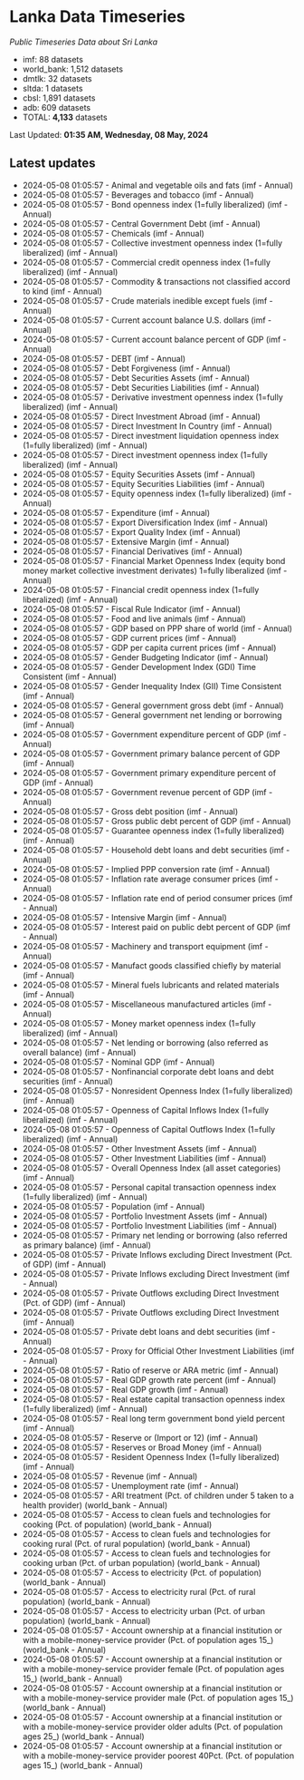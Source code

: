 # Lanka Data Timeseries
*Public Timeseries Data about Sri Lanka*

* imf: 88 datasets
* world_bank: 1,512 datasets
* dmtlk: 32 datasets
* sltda: 1 datasets
* cbsl: 1,891 datasets
* adb: 609 datasets
* TOTAL: **4,133** datasets

Last Updated: **01:35 AM, Wednesday, 08 May, 2024**

## Latest updates

* 2024-05-08 01:05:57 - Animal and vegetable oils and fats (imf - Annual)
* 2024-05-08 01:05:57 - Beverages and tobacco (imf - Annual)
* 2024-05-08 01:05:57 - Bond openness index (1=fully liberalized) (imf - Annual)
* 2024-05-08 01:05:57 - Central Government Debt (imf - Annual)
* 2024-05-08 01:05:57 - Chemicals (imf - Annual)
* 2024-05-08 01:05:57 - Collective investment openness index (1=fully liberalized) (imf - Annual)
* 2024-05-08 01:05:57 - Commercial credit openness index (1=fully liberalized) (imf - Annual)
* 2024-05-08 01:05:57 - Commodity & transactions not classified accord to kind (imf - Annual)
* 2024-05-08 01:05:57 - Crude materials inedible except fuels (imf - Annual)
* 2024-05-08 01:05:57 - Current account balance U.S. dollars (imf - Annual)
* 2024-05-08 01:05:57 - Current account balance percent of GDP (imf - Annual)
* 2024-05-08 01:05:57 - DEBT (imf - Annual)
* 2024-05-08 01:05:57 - Debt Forgiveness (imf - Annual)
* 2024-05-08 01:05:57 - Debt Securities Assets (imf - Annual)
* 2024-05-08 01:05:57 - Debt Securities Liabilities (imf - Annual)
* 2024-05-08 01:05:57 - Derivative investment openness index (1=fully liberalized) (imf - Annual)
* 2024-05-08 01:05:57 - Direct Investment Abroad (imf - Annual)
* 2024-05-08 01:05:57 - Direct Investment In Country (imf - Annual)
* 2024-05-08 01:05:57 - Direct investment liquidation openness index (1=fully liberalized) (imf - Annual)
* 2024-05-08 01:05:57 - Direct investment openness index (1=fully liberalized) (imf - Annual)
* 2024-05-08 01:05:57 - Equity Securities Assets (imf - Annual)
* 2024-05-08 01:05:57 - Equity Securities Liabilities (imf - Annual)
* 2024-05-08 01:05:57 - Equity openness index (1=fully liberalized) (imf - Annual)
* 2024-05-08 01:05:57 - Expenditure (imf - Annual)
* 2024-05-08 01:05:57 - Export Diversification Index (imf - Annual)
* 2024-05-08 01:05:57 - Export Quality Index (imf - Annual)
* 2024-05-08 01:05:57 - Extensive Margin (imf - Annual)
* 2024-05-08 01:05:57 - Financial Derivatives (imf - Annual)
* 2024-05-08 01:05:57 - Financial Market Openness Index (equity bond money market collective investment derivates) 1=fully liberalized (imf - Annual)
* 2024-05-08 01:05:57 - Financial credit openness index (1=fully liberalized) (imf - Annual)
* 2024-05-08 01:05:57 - Fiscal Rule Indicator (imf - Annual)
* 2024-05-08 01:05:57 - Food and live animals (imf - Annual)
* 2024-05-08 01:05:57 - GDP based on PPP share of world (imf - Annual)
* 2024-05-08 01:05:57 - GDP current prices (imf - Annual)
* 2024-05-08 01:05:57 - GDP per capita current prices (imf - Annual)
* 2024-05-08 01:05:57 - Gender Budgeting Indicator (imf - Annual)
* 2024-05-08 01:05:57 - Gender Development Index (GDI) Time Consistent (imf - Annual)
* 2024-05-08 01:05:57 - Gender Inequality Index (GII) Time Consistent (imf - Annual)
* 2024-05-08 01:05:57 - General government gross debt (imf - Annual)
* 2024-05-08 01:05:57 - General government net lending or borrowing (imf - Annual)
* 2024-05-08 01:05:57 - Government expenditure percent of GDP (imf - Annual)
* 2024-05-08 01:05:57 - Government primary balance percent of GDP (imf - Annual)
* 2024-05-08 01:05:57 - Government primary expenditure percent of GDP (imf - Annual)
* 2024-05-08 01:05:57 - Government revenue percent of GDP (imf - Annual)
* 2024-05-08 01:05:57 - Gross debt position (imf - Annual)
* 2024-05-08 01:05:57 - Gross public debt percent of GDP (imf - Annual)
* 2024-05-08 01:05:57 - Guarantee openness index (1=fully liberalized) (imf - Annual)
* 2024-05-08 01:05:57 - Household debt loans and debt securities (imf - Annual)
* 2024-05-08 01:05:57 - Implied PPP conversion rate (imf - Annual)
* 2024-05-08 01:05:57 - Inflation rate average consumer prices (imf - Annual)
* 2024-05-08 01:05:57 - Inflation rate end of period consumer prices (imf - Annual)
* 2024-05-08 01:05:57 - Intensive Margin (imf - Annual)
* 2024-05-08 01:05:57 - Interest paid on public debt percent of GDP (imf - Annual)
* 2024-05-08 01:05:57 - Machinery and transport equipment (imf - Annual)
* 2024-05-08 01:05:57 - Manufact goods classified chiefly by material (imf - Annual)
* 2024-05-08 01:05:57 - Mineral fuels lubricants and related materials (imf - Annual)
* 2024-05-08 01:05:57 - Miscellaneous manufactured articles (imf - Annual)
* 2024-05-08 01:05:57 - Money market openness index (1=fully liberalized) (imf - Annual)
* 2024-05-08 01:05:57 - Net lending or borrowing (also referred as overall balance) (imf - Annual)
* 2024-05-08 01:05:57 - Nominal GDP (imf - Annual)
* 2024-05-08 01:05:57 - Nonfinancial corporate debt loans and debt securities (imf - Annual)
* 2024-05-08 01:05:57 - Nonresident Openness Index (1=fully liberalized) (imf - Annual)
* 2024-05-08 01:05:57 - Openness of Capital Inflows Index (1=fully liberalized) (imf - Annual)
* 2024-05-08 01:05:57 - Openness of Capital Outflows Index (1=fully liberalized) (imf - Annual)
* 2024-05-08 01:05:57 - Other Investment Assets (imf - Annual)
* 2024-05-08 01:05:57 - Other Investment Liabilities (imf - Annual)
* 2024-05-08 01:05:57 - Overall Openness Index (all asset categories) (imf - Annual)
* 2024-05-08 01:05:57 - Personal capital transaction openness index (1=fully liberalized) (imf - Annual)
* 2024-05-08 01:05:57 - Population (imf - Annual)
* 2024-05-08 01:05:57 - Portfolio Investment Assets (imf - Annual)
* 2024-05-08 01:05:57 - Portfolio Investment Liabilities (imf - Annual)
* 2024-05-08 01:05:57 - Primary net lending or borrowing (also referred as primary balance) (imf - Annual)
* 2024-05-08 01:05:57 - Private Inflows excluding Direct Investment (Pct. of GDP) (imf - Annual)
* 2024-05-08 01:05:57 - Private Inflows excluding Direct Investment (imf - Annual)
* 2024-05-08 01:05:57 - Private Outflows excluding Direct Investment (Pct. of GDP) (imf - Annual)
* 2024-05-08 01:05:57 - Private Outflows excluding Direct Investment (imf - Annual)
* 2024-05-08 01:05:57 - Private debt loans and debt securities (imf - Annual)
* 2024-05-08 01:05:57 - Proxy for Official Other Investment Liabilities (imf - Annual)
* 2024-05-08 01:05:57 - Ratio of reserve or ARA metric (imf - Annual)
* 2024-05-08 01:05:57 - Real GDP growth rate percent (imf - Annual)
* 2024-05-08 01:05:57 - Real GDP growth (imf - Annual)
* 2024-05-08 01:05:57 - Real estate capital transaction openness index (1=fully liberalized) (imf - Annual)
* 2024-05-08 01:05:57 - Real long term government bond yield percent (imf - Annual)
* 2024-05-08 01:05:57 - Reserve or (Import or 12) (imf - Annual)
* 2024-05-08 01:05:57 - Reserves or Broad Money (imf - Annual)
* 2024-05-08 01:05:57 - Resident Openness Index (1=fully liberalized) (imf - Annual)
* 2024-05-08 01:05:57 - Revenue (imf - Annual)
* 2024-05-08 01:05:57 - Unemployment rate (imf - Annual)
* 2024-05-08 01:05:57 - ARI treatment (Pct. of children under 5 taken to a health provider) (world_bank - Annual)
* 2024-05-08 01:05:57 - Access to clean fuels and technologies for cooking (Pct. of population) (world_bank - Annual)
* 2024-05-08 01:05:57 - Access to clean fuels and technologies for cooking rural (Pct. of rural population) (world_bank - Annual)
* 2024-05-08 01:05:57 - Access to clean fuels and technologies for cooking urban (Pct. of urban population) (world_bank - Annual)
* 2024-05-08 01:05:57 - Access to electricity (Pct. of population) (world_bank - Annual)
* 2024-05-08 01:05:57 - Access to electricity rural (Pct. of rural population) (world_bank - Annual)
* 2024-05-08 01:05:57 - Access to electricity urban (Pct. of urban population) (world_bank - Annual)
* 2024-05-08 01:05:57 - Account ownership at a financial institution or with a mobile-money-service provider (Pct. of population ages 15_) (world_bank - Annual)
* 2024-05-08 01:05:57 - Account ownership at a financial institution or with a mobile-money-service provider female (Pct. of population ages 15_) (world_bank - Annual)
* 2024-05-08 01:05:57 - Account ownership at a financial institution or with a mobile-money-service provider male (Pct. of population ages 15_) (world_bank - Annual)
* 2024-05-08 01:05:57 - Account ownership at a financial institution or with a mobile-money-service provider older adults (Pct. of population ages 25_) (world_bank - Annual)
* 2024-05-08 01:05:57 - Account ownership at a financial institution or with a mobile-money-service provider poorest 40Pct. (Pct. of population ages 15_) (world_bank - Annual)